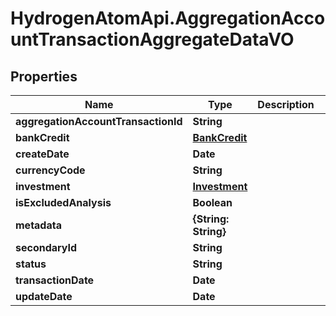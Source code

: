 # HydrogenAtomApi.AggregationAccountTransactionAggregateDataVO

## Properties
Name | Type | Description | Notes
------------ | ------------- | ------------- | -------------
**aggregationAccountTransactionId** | **String** |  | [optional] 
**bankCredit** | [**BankCredit**](BankCredit.md) |  | [optional] 
**createDate** | **Date** |  | [optional] 
**currencyCode** | **String** |  | [optional] 
**investment** | [**Investment**](Investment.md) |  | [optional] 
**isExcludedAnalysis** | **Boolean** |  | [optional] 
**metadata** | **{String: String}** |  | [optional] 
**secondaryId** | **String** |  | [optional] 
**status** | **String** |  | [optional] 
**transactionDate** | **Date** |  | [optional] 
**updateDate** | **Date** |  | [optional] 


